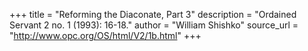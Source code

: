 +++
title = "Reforming the Diaconate, Part 3"
description = "Ordained Servant 2 no. 1 (1993): 16-18."
author = "William Shishko"
source_url = "http://www.opc.org/OS/html/V2/1b.html"
+++
